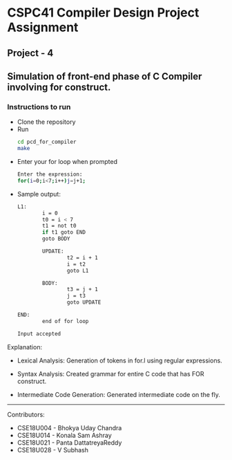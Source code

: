 #   CSPC41 Compiler Design Project Assignment

## Project - 4
## Simulation of front-end phase of C Compiler involving for construct.

### Instructions to run
-   Clone the repository
-   Run 
    ```bash
    cd pcd_for_compiler
    make
    ```
-   Enter your for loop when prompted
    ```bash
    Enter the expression:
    for(i=0;i<7;i++)j=j+1;
    ```
-   Sample output:
    ```bash
    L1: 
            i = 0
            t0 = i < 7
            t1 = not t0
            if t1 goto END
            goto BODY

            UPDATE: 
                    t2 = i + 1
                    i = t2
                    goto L1

            BODY: 
                    t3 = j + 1
                    j = t3
                    goto UPDATE

    END: 
            end of for loop 

    Input accepted
    ```
Explanation:

- Lexical Analysis: Generation of tokens in for.l using regular expressions. 

- Syntax Analysis: Created grammar for entire C code that has FOR construct.

- Intermediate Code Generation: Generated intermediate code on the fly.

---
Contributors:

-   CSE18U004   -   Bhokya Uday Chandra
-   CSE18U014	-   Konala Sam Ashray
-   CSE18U021   -   Panta DattatreyaReddy
-	CSE18U028   -   V Subhash